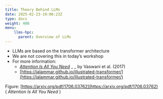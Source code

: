 ```yaml
---
title: Theory Behind LLMs
date: 2025-02-23-19:06:23Z
type: docs 
weight: 400
menu: 
    llms-hpc:
      parent: Overview of LLMs
---
```



* LLMs are based on the transformer architecture
* We are not covering this in today’s workshop
* For more information:
  * _[Attention Is All You Need](https://arxiv.org/abs/1706.03762)_  _ _ by Vaswani et al. (2017)
  * [https://jalammar.github.io/illustrated-transformer/](https://jalammar.github.io/illustrated-transformer/)

Figure: [https://arxiv.org/pdf/1706.03762](https://arxiv.org/pdf/1706.03762) ( _Attention Is All You Need_ )

